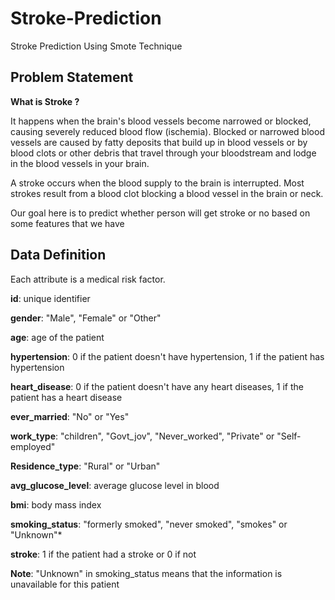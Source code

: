# Stroke-Prediction
Stroke Prediction Using Smote Technique


## Problem Statement

**What is Stroke ?**

It happens when the brain's blood vessels become narrowed or blocked, causing severely reduced blood flow (ischemia). Blocked or narrowed blood vessels are caused by fatty deposits that build up in blood vessels or by blood clots or other debris that travel through your bloodstream and lodge in the blood vessels in your brain.

A stroke occurs when the blood supply to the brain is interrupted. Most strokes result from a blood clot blocking a blood vessel in the brain or neck.

Our goal here is to predict whether person will get stroke or no based on some features that we have

## Data Definition

Each attribute is a medical risk factor.


**id**: unique identifier


**gender**: "Male", "Female" or "Other"


**age**: age of the patient


**hypertension**: 0 if the patient doesn't have hypertension, 1 if the patient has hypertension



**heart_disease**: 0 if the patient doesn't have any heart diseases, 1 if the patient has a heart disease


**ever_married**: "No" or "Yes"


**work_type**: "children", "Govt_jov", "Never_worked", "Private" or "Self-employed"



**Residence_type**: "Rural" or "Urban"


**avg_glucose_level**: average glucose level in blood


**bmi**: body mass index


**smoking_status**: "formerly smoked", "never smoked", "smokes" or "Unknown"*



**stroke**: 1 if the patient had a stroke or 0 if not



**Note**: "Unknown" in smoking_status means that the information is unavailable for this patient
